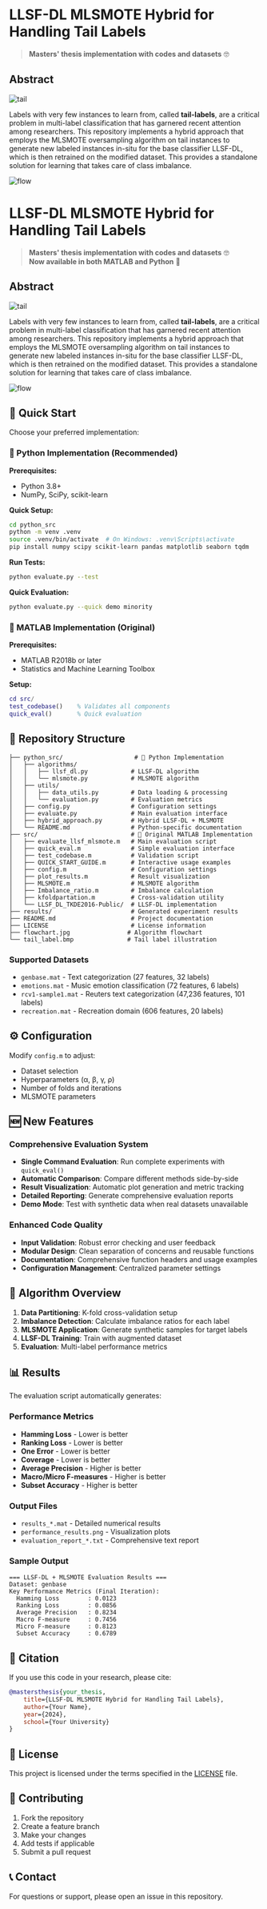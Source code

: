 # LLSF-DL MLSMOTE Hybrid for Handling Tail Labels

> **Masters' thesis implementation with codes and datasets** 🤓

## Abstract

![tail](tail_label.bmp)

Labels with very few instances to learn from, called **tail-labels**, are a critical problem in multi-label classification that has garnered recent attention among researchers. This repository implements a hybrid approach that employs the MLSMOTE oversampling algorithm on tail instances to generate new labeled instances in-situ for the base classifier LLSF-DL, which is then retrained on the modified dataset. This provides a standalone solution for learning that takes care of class imbalance.

![flow](flowchart.jpg)

# LLSF-DL MLSMOTE Hybrid for Handling Tail Labels

> **Masters' thesis implementation with codes and datasets** 🤓  
> **Now available in both MATLAB and Python** 🐍

## Abstract

![tail](tail_label.bmp)

Labels with very few instances to learn from, called **tail-labels**, are a critical problem in multi-label classification that has garnered recent attention among researchers. This repository implements a hybrid approach that employs the MLSMOTE oversampling algorithm on tail instances to generate new labeled instances in-situ for the base classifier LLSF-DL, which is then retrained on the modified dataset. This provides a standalone solution for learning that takes care of class imbalance.

![flow](flowchart.jpg)

## 🚀 Quick Start

Choose your preferred implementation:

### 🐍 Python Implementation (Recommended)

**Prerequisites:**
- Python 3.8+
- NumPy, SciPy, scikit-learn

**Quick Setup:**
```bash
cd python_src
python -m venv .venv
source .venv/bin/activate  # On Windows: .venv\Scripts\activate
pip install numpy scipy scikit-learn pandas matplotlib seaborn tqdm
```

**Run Tests:**
```bash
python evaluate.py --test
```

**Quick Evaluation:**
```bash
python evaluate.py --quick demo minority
```

### 🔬 MATLAB Implementation (Original)

**Prerequisites:**
- MATLAB R2018b or later
- Statistics and Machine Learning Toolbox

**Setup:**
```matlab
cd src/
test_codebase()    % Validates all components
quick_eval()       % Quick evaluation
```

## 📁 Repository Structure

```
├── python_src/                    # 🐍 Python Implementation
│   ├── algorithms/
│   │   ├── llsf_dl.py            # LLSF-DL algorithm
│   │   └── mlsmote.py            # MLSMOTE algorithm
│   ├── utils/
│   │   ├── data_utils.py         # Data loading & processing
│   │   └── evaluation.py         # Evaluation metrics
│   ├── config.py                 # Configuration settings
│   ├── evaluate.py               # Main evaluation interface
│   ├── hybrid_approach.py        # Hybrid LLSF-DL + MLSMOTE
│   └── README.md                 # Python-specific documentation
├── src/                          # 🔬 Original MATLAB Implementation
│   ├── evaluate_llsf_mlsmote.m   # Main evaluation script
│   ├── quick_eval.m              # Simple evaluation interface  
│   ├── test_codebase.m           # Validation script
│   ├── QUICK_START_GUIDE.m       # Interactive usage examples
│   ├── config.m                  # Configuration settings
│   ├── plot_results.m            # Result visualization
│   ├── MLSMOTE.m                 # MLSMOTE algorithm
│   ├── Imbalance_ratio.m         # Imbalance calculation
│   ├── kfoldpartation.m          # Cross-validation utility
│   └── LLSF_DL_TKDE2016-Public/  # LLSF-DL implementation
├── results/                      # Generated experiment results
├── README.md                     # Project documentation
├── LICENSE                       # License information
├── flowchart.jpg                # Algorithm flowchart
└── tail_label.bmp               # Tail label illustration
```

### Supported Datasets
- `genbase.mat` - Text categorization (27 features, 32 labels)
- `emotions.mat` - Music emotion classification (72 features, 6 labels)  
- `rcv1-sample1.mat` - Reuters text categorization (47,236 features, 101 labels)
- `recreation.mat` - Recreation domain (606 features, 20 labels)

## ⚙️ Configuration

Modify `config.m` to adjust:
- Dataset selection
- Hyperparameters (α, β, γ, ρ)
- Number of folds and iterations
- MLSMOTE parameters

## 🆕 New Features

### Comprehensive Evaluation System
- **Single Command Evaluation**: Run complete experiments with `quick_eval()`
- **Automatic Comparison**: Compare different methods side-by-side
- **Result Visualization**: Automatic plot generation and metric tracking
- **Detailed Reporting**: Generate comprehensive evaluation reports
- **Demo Mode**: Test with synthetic data when real datasets unavailable

### Enhanced Code Quality
- **Input Validation**: Robust error checking and user feedback
- **Modular Design**: Clean separation of concerns and reusable functions
- **Documentation**: Comprehensive function headers and usage examples
- **Configuration Management**: Centralized parameter settings

## 🔬 Algorithm Overview

1. **Data Partitioning**: K-fold cross-validation setup
2. **Imbalance Detection**: Calculate imbalance ratios for each label
3. **MLSMOTE Application**: Generate synthetic samples for target labels
4. **LLSF-DL Training**: Train with augmented dataset
5. **Evaluation**: Multi-label performance metrics

## 📊 Results

The evaluation script automatically generates:

### Performance Metrics
- **Hamming Loss** - Lower is better
- **Ranking Loss** - Lower is better  
- **One Error** - Lower is better
- **Coverage** - Lower is better
- **Average Precision** - Higher is better
- **Macro/Micro F-measures** - Higher is better
- **Subset Accuracy** - Higher is better

### Output Files
- `results_*.mat` - Detailed numerical results
- `performance_results.png` - Visualization plots
- `evaluation_report_*.txt` - Comprehensive text report

### Sample Output
```
=== LLSF-DL + MLSMOTE Evaluation Results ===
Dataset: genbase
Key Performance Metrics (Final Iteration):
  Hamming Loss        : 0.0123
  Ranking Loss        : 0.0856
  Average Precision   : 0.8234
  Macro F-measure     : 0.7456
  Micro F-measure     : 0.8123
  Subset Accuracy     : 0.6789
```

## 📄 Citation

If you use this code in your research, please cite:

```bibtex
@mastersthesis{your_thesis,
    title={LLSF-DL MLSMOTE Hybrid for Handling Tail Labels},
    author={Your Name},
    year={2024},
    school={Your University}
}
```

## 📜 License

This project is licensed under the terms specified in the [LICENSE](LICENSE) file.

## 🤝 Contributing

1. Fork the repository
2. Create a feature branch
3. Make your changes
4. Add tests if applicable
5. Submit a pull request

## 📞 Contact

For questions or support, please open an issue in this repository.
